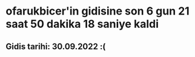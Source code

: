 # ofarukbicer'in gidisine son 6 gun 21 saat 50 dakika 18 saniye kaldi

## Gidis tarihi: 30.09.2022 :(
